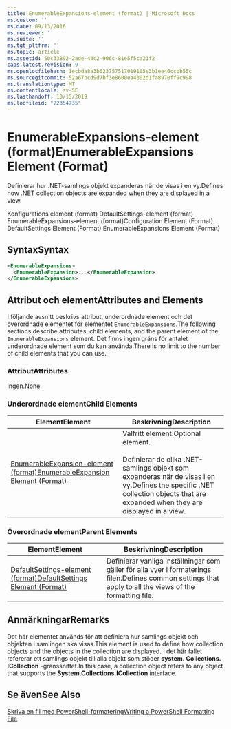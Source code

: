 ```yaml
---
title: EnumerableExpansions-element (format) | Microsoft Docs
ms.custom: ''
ms.date: 09/13/2016
ms.reviewer: ''
ms.suite: ''
ms.tgt_pltfrm: ''
ms.topic: article
ms.assetid: 50c33892-2ade-44c2-906c-81e5f5ca21f2
caps.latest.revision: 9
ms.openlocfilehash: 1ecbda8a3b623757517019105e3b1ee46ccbb55c
ms.sourcegitcommit: 52a67bcd9d7bf3e8600ea4302d1fa8970ff9c998
ms.translationtype: MT
ms.contentlocale: sv-SE
ms.lasthandoff: 10/15/2019
ms.locfileid: "72354735"
---
```

# <a name="enumerableexpansions-element-format"></a><span data-ttu-id="45eb8-102">EnumerableExpansions-element (format)</span><span class="sxs-lookup"><span data-stu-id="45eb8-102">EnumerableExpansions Element (Format)</span></span>

<span data-ttu-id="45eb8-103">Definierar hur .NET-samlings objekt expanderas när de visas i en vy.</span><span class="sxs-lookup"><span data-stu-id="45eb8-103">Defines how .NET collection objects are expanded when they are displayed in a view.</span></span>

<span data-ttu-id="45eb8-104">Konfigurations element (format) DefaultSettings-element (format) EnumerableExpansions-element (format)</span><span class="sxs-lookup"><span data-stu-id="45eb8-104">Configuration Element (Format) DefaultSettings Element (Format) EnumerableExpansions Element (Format)</span></span>

## <a name="syntax"></a><span data-ttu-id="45eb8-105">Syntax</span><span class="sxs-lookup"><span data-stu-id="45eb8-105">Syntax</span></span>

```xml
<EnumerableExpansions>
  <EnumerableExpansion>...</EnumerableExpansion>
</EnumerableExpansions>
```

## <a name="attributes-and-elements"></a><span data-ttu-id="45eb8-106">Attribut och element</span><span class="sxs-lookup"><span data-stu-id="45eb8-106">Attributes and Elements</span></span>

<span data-ttu-id="45eb8-107">I följande avsnitt beskrivs attribut, underordnade element och det överordnade elementet för elementet `EnumerableExpansions`.</span><span class="sxs-lookup"><span data-stu-id="45eb8-107">The following sections describe attributes, child elements, and the parent element of the `EnumerableExpansions` element.</span></span> <span data-ttu-id="45eb8-108">Det finns ingen gräns för antalet underordnade element som du kan använda.</span><span class="sxs-lookup"><span data-stu-id="45eb8-108">There is no limit to the number of child elements that you can use.</span></span>

### <a name="attributes"></a><span data-ttu-id="45eb8-109">Attribut</span><span class="sxs-lookup"><span data-stu-id="45eb8-109">Attributes</span></span>

<span data-ttu-id="45eb8-110">Ingen.</span><span class="sxs-lookup"><span data-stu-id="45eb8-110">None.</span></span>

### <a name="child-elements"></a><span data-ttu-id="45eb8-111">Underordnade element</span><span class="sxs-lookup"><span data-stu-id="45eb8-111">Child Elements</span></span>

|<span data-ttu-id="45eb8-112">Element</span><span class="sxs-lookup"><span data-stu-id="45eb8-112">Element</span></span>|<span data-ttu-id="45eb8-113">Beskrivning</span><span class="sxs-lookup"><span data-stu-id="45eb8-113">Description</span></span>|
|-------------|-----------------|
|[<span data-ttu-id="45eb8-114">EnumerableExpansion-element (format)</span><span class="sxs-lookup"><span data-stu-id="45eb8-114">EnumerableExpansion Element (Format)</span></span>](./enumerableexpansion-element-format.md)|<span data-ttu-id="45eb8-115">Valfritt element.</span><span class="sxs-lookup"><span data-stu-id="45eb8-115">Optional element.</span></span><br /><br /> <span data-ttu-id="45eb8-116">Definierar de olika .NET-samlings objekt som expanderas när de visas i en vy.</span><span class="sxs-lookup"><span data-stu-id="45eb8-116">Defines the specific .NET collection objects that are expanded when they are displayed in a view.</span></span>|

### <a name="parent-elements"></a><span data-ttu-id="45eb8-117">Överordnade element</span><span class="sxs-lookup"><span data-stu-id="45eb8-117">Parent Elements</span></span>

|<span data-ttu-id="45eb8-118">Element</span><span class="sxs-lookup"><span data-stu-id="45eb8-118">Element</span></span>|<span data-ttu-id="45eb8-119">Beskrivning</span><span class="sxs-lookup"><span data-stu-id="45eb8-119">Description</span></span>|
|-------------|-----------------|
|[<span data-ttu-id="45eb8-120">DefaultSettings-element (format)</span><span class="sxs-lookup"><span data-stu-id="45eb8-120">DefaultSettings Element (Format)</span></span>](./defaultsettings-element-format.md)|<span data-ttu-id="45eb8-121">Definierar vanliga inställningar som gäller för alla vyer i formaterings filen.</span><span class="sxs-lookup"><span data-stu-id="45eb8-121">Defines common settings that apply to all the views of the formatting file.</span></span>|

## <a name="remarks"></a><span data-ttu-id="45eb8-122">Anmärkningar</span><span class="sxs-lookup"><span data-stu-id="45eb8-122">Remarks</span></span>

<span data-ttu-id="45eb8-123">Det här elementet används för att definiera hur samlings objekt och objekten i samlingen ska visas.</span><span class="sxs-lookup"><span data-stu-id="45eb8-123">This element is used to define how collection objects and the objects in the collection are displayed.</span></span> <span data-ttu-id="45eb8-124">I det här fallet refererar ett samlings objekt till alla objekt som stöder **system. Collections. ICollection** -gränssnittet.</span><span class="sxs-lookup"><span data-stu-id="45eb8-124">In this case, a collection object refers to any object that supports the  **System.Collections.ICollection** interface.</span></span>

## <a name="see-also"></a><span data-ttu-id="45eb8-125">Se även</span><span class="sxs-lookup"><span data-stu-id="45eb8-125">See Also</span></span>

[<span data-ttu-id="45eb8-126">Skriva en fil med PowerShell-formatering</span><span class="sxs-lookup"><span data-stu-id="45eb8-126">Writing a PowerShell Formatting File</span></span>](./writing-a-powershell-formatting-file.md)
